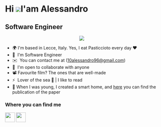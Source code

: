  Hi ![](https://user-images.githubusercontent.com/18350557/176309783-0785949b-9127-417c-8b55-ab5a4333674e.gif)I'am Alessandro
=============================================================================================================================

Software Engineer
---------------------------------------

<p align="center">
    <img src="https://y.yarn.co/1cbdd280-5a3b-44de-8826-e810d1854077_text.gif" />
</p>

* 🌍  I'm based in Lecce, Italy. Yes, I eat Pasticcioto every day ❤️
* 🧠  I'm Software Engineer
* ✉️  You can contact me at (10alessandro96@gmail.com)
* 🤝  I'm open to collaborate with anyone
* 📽️  Favourite film? The ones that are well-made
* ⚡  Lover of the sea 🌊 | I like to read 
* 📝  When I was young, I created a smart home, and <a href="https://jcoms.fesb.unist.hr/pdfs/v17n2_2021-0005_patrono.pdf">here</a> you can find the publication of the paper


### Where you can find me

<p align="left"> <a href="https://www.github.com/camboalessandro" target="_blank" rel="noreferrer"><img src="https://raw.githubusercontent.com/danielcranney/readme-generator/main/public/icons/socials/github.svg" width="32" height="32" /></a> <a href="https://www.linkedin.com/in/alessandro-cambò-109653186/" target="_blank" rel="noreferrer"><img src="https://raw.githubusercontent.com/danielcranney/readme-generator/main/public/icons/socials/linkedin.svg" width="32" height="32" /></a></p>
